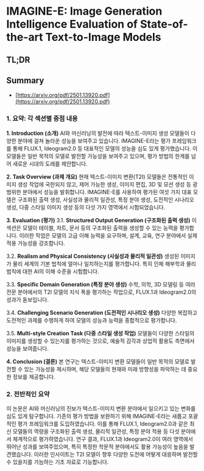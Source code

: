 # IMAGINE-E: Image Generation Intelligence Evaluation of State-of-the-art Text-to-Image Models
## TL;DR
## Summary
- [https://arxiv.org/pdf/2501.13920.pdf](https://arxiv.org/pdf/2501.13920.pdf)

### 1. 요약: 각 섹션별 중점 내용

**1. Introduction (소개)**
AI와 머신러닝의 발전에 따라 텍스트-이미지 생성 모델들이 다양한 분야에 걸쳐 놀라운 성능을 보여주고 있습니다. IMAGINE-E라는 평가 프레임워크를 통해 FLUX.1, Ideogram2.0 등 대표적인 모델의 성능을 심도 있게 평가했습니다. 이 모델들은 일반 목적의 모델로 발전할 가능성을 보여주고 있으며, 평가 방법의 한계를 넘어 새로운 시대의 도래를 제안합니다.

**2. Task Overview (과제 개요)**
현재 텍스트-이미지 변환(T2I) 모델들은 전통적인 이미지 생성 작업에 국한되지 않고, 제어 가능한 생성, 이미지 편집, 3D 및 모션 생성 등 광범위한 분야에서 성능을 발휘합니다. IMAGINE-E를 사용하여 평가된 여섯 가지 대표 모델은 구조화된 출력 생성, 사실성과 물리적 일관성, 특정 분야 생성, 도전적인 시나리오 생성, 다중 스타일 이미지 생성 등의 다섯 가지 영역에서 시험되었습니다.

**3. Evaluation (평가)**
3.1. **Structured Output Generation (구조화된 출력 생성)**
이 섹션은 모델이 테이블, 차트, 문서 등의 구조화된 출력을 생성할 수 있는 능력을 평가합니다. 이러한 작업은 모델의 고급 이해 능력을 요구하며, 설계, 교육, 연구 분야에서 실제 적용 가능성을 강조합니다.

3.2. **Realism and Physical Consistency (사실성과 물리적 일관성)**
생성된 이미지가 물리 세계의 기본 법칙에 얼마나 일치하는지를 평가합니다. 특히 인체 해부학과 물리 법칙에 대한 AI의 이해 수준을 시험합니다.

3.3. **Specific Domain Generation (특정 분야 생성)**
수학, 의학, 3D 모델링 등 여러 전문 분야에서의 T2I 모델의 지식 폭을 평가하는 작업으로, FLUX.1과 Ideogram2.0의 성과가 돋보입니다.

3.4. **Challenging Scenario Generation (도전적인 시나리오 생성)**
다양한 복잡하고 도전적인 과제를 수행하게 하여 모델의 성능과 능력을 종합적으로 평가합니다.

3.5. **Multi-style Creation Task (다중 스타일 생성 작업)**
모델들이 다양한 스타일의 이미지를 생성할 수 있는지를 평가하는 것으로, 예술적 감각과 상업적 활용도 측면에서 성능을 보여줍니다.

**4. Conclusion (결론)**
본 연구는 텍스트-이미지 변환 모델들이 일반 목적의 모델로 발전할 수 있는 가능성을 제시하며, 해당 모델들의 현재와 미래 방향성을 파악하는 데 중요한 정보를 제공합니다.

### 2. 전반적인 요약
이 논문은 AI와 머신러닝의 진보가 텍스트-이미지 변환 분야에서 일으키고 있는 변화를 심도 있게 탐구합니다. 기존의 평가 방법을 보완하기 위해 IMAGINE-E라는 새롭고 포괄적인 평가 프레임워크를 도입하였습니다. 이를 통해 FLUX.1, Ideogram2.0과 같은 최신 모델들의 역량을 구조화된 출력 생성, 물리적 일관성, 특정 분야 적용 등 다섯 분야에서 체계적으로 평가하였습니다. 연구 결과, FLUX.1과 Ideogram2.0이 여러 영역에서 뛰어난 성과를 보여주었으며, 특히 특정한 학문적 분야에서도 활용 가능성이 높음을 발견했습니다. 이러한 인사이트는 T2I 모델이 향후 다양한 도전에 어떻게 대응하며 발전할 수 있을지를 가늠하는 기초 자료로 기능합니다.